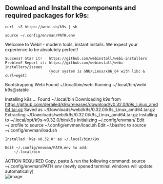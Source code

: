 ## Download and Install the components and required packages for k9s:

```
curl -sS https://webi.sh/k9s | sh
```
```
source ~/.config/envman/PATH.env
```
 Welcome to Webi! - modern tools, instant installs.
    We expect your experience to be absolutely perfect!

    Success? Star it!   https://github.com/webinstall/webi-installers
    Problem? Report it: https://github.com/webinstall/webi-installers/issues
                        (your system is GNU/Linux/x86_64 with libc & curl+wget)

Bootstrapping Webi
    Found ~/.local/bin/webi
    Running ~/.local/bin/webi k9s@stable

Installing k9s ...
    Found  ~/.local/bin
    Downloading k9s from
      https://github.com/derailed/k9s/releases/download/v0.32.0/k9s_Linux_amd64.tar.gz
    Saved as ~/Downloads/webi/k9s/0.32.0/k9s_Linux_amd64.tar.gz
    Extracting ~/Downloads/webi/k9s/0.32.0/k9s_Linux_amd64.tar.gz
    Installing to ~/.local/opt/k9s-v0.32.0/bin/k9s
    Initializing ~/.config/envman/
    Edit ~/.profile to source ~/.config/envman/load.sh
    Edit ~/.bashrc to source ~/.config/envman/load.sh

    Installed 'k9s v0.32.0' as ~/.local/bin/k9s

    Edit ~/.config/envman/PATH.env to add:
        ~/.local/bin

ACTION REQUIRED
        Copy, paste & run the following command:
        source ~/.config/envman/PATH.env
        (newly opened terminal windows will update automatically) <br>
![image](https://github.com/gtamilvanan17/devops/assets/121214873/350c5b1b-9560-4f3f-bc7a-d494f15dbbb9)
